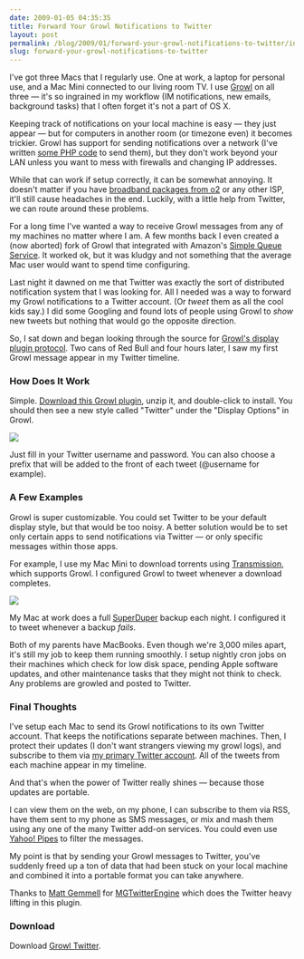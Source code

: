 ```yaml
---
date: 2009-01-05 04:35:35
title: Forward Your Growl Notifications to Twitter
layout: post
permalink: /blog/2009/01/forward-your-growl-notifications-to-twitter/index.html
slug: forward-your-growl-notifications-to-twitter
---
```

I've got three Macs that I regularly use. One at work, a laptop for personal use, and a Mac Mini connected to our living room TV. I use [Growl](http://growl.info) on all three &mdash; it's so ingrained in my workflow (IM notifications, new emails, background tasks) that I often forget it's not a part of OS X.

Keeping track of notifications on your local machine is easy &mdash; they just appear &mdash; but for computers in another room (or timezone even) it becomes trickier. Growl has support for sending notifications over a network (I've written [some PHP code](http://clickontyler.com/php-growl/) to send them), but they don't work beyond your LAN unless you want to mess with firewalls and changing IP addresses.

While that can work if setup correctly, it can be somewhat annoying. It doesn't matter if you have [broadband packages from o2](http://www.o2.co.uk/broadband/) or any other ISP, it'll still cause headaches in the end. Luckily, with a little help from Twitter, we can route around these problems.

For a long time I've wanted a way to receive Growl messages from any of my machines no matter where I am. A few months back I even created a (now aborted) fork of Growl that integrated with Amazon's [Simple Queue Service](http://www.amazonaws.com/sqs/). It worked ok, but it was kludgy and not something that the average Mac user would want to spend time configuring.

Last night it dawned on me that Twitter was exactly the sort of distributed notification system that I was looking for. All I needed was a way to forward my Growl notifications to a Twitter account. (Or _tweet_ them as all the cool kids say.) I did some Googling and found lots of people using Growl to _show_ new tweets but nothing that would go the opposite direction.

So, I sat down and began looking through the source for [Growl's display plugin protocol](https://www.bitbucket.org/boredzo/growl/src/tip/Plugins/Displays/). Two cans of Red Bull and four hours later, I saw my first Growl message appear in my Twitter timeline.

### How Does It Work ###

Simple. [Download this Growl plugin](http://cdn.tyler.fm/blog/Twitter.growlView.zip), unzip it, and double-click to install. You should then see a new style called "Twitter" under the "Display Options" in Growl.

<a href="http://cdn.tyler.fm/blog/growltwitter-ss1.png" class="lightbox"><img src="http://cdn.tyler.fm/blog/growltwitter-ss1-sm.20090206234322.png"></a>

Just fill in your Twitter username and password. You can also choose a prefix that will be added to the front of each tweet (@username for example).

### A Few Examples ###

Growl is super customizable. You could set Twitter to be your default display style, but that would be too noisy. A better solution would be to set only certain apps to send notifications via Twitter &mdash; or only specific messages within those apps.

For example, I use my Mac Mini to download torrents using [Transmission](http://www.transmissionbt.com/), which supports Growl. I configured Growl to tweet whenever a download completes.

<a href="http://cdn.tyler.fm/blog/growltwitter-ss2.png" class="lightbox"><img src="http://cdn.tyler.fm/blog/growltwitter-ss2-sm.20090206234429.png"></a>

My Mac at work does a full [SuperDuper](http://www.shirt-pocket.com/SuperDuper/SuperDuperDescription.html) backup each night. I configured it to tweet whenever a backup _fails_.

Both of my parents have MacBooks. Even though we're 3,000 miles apart, it's still my job to keep them running smoothly. I setup nightly cron jobs on their machines which check for low disk space, pending Apple software updates, and other maintenance tasks that they might not think to check. Any problems are growled and posted to Twitter.

### Final Thoughts ###

I've setup each Mac to send its Growl notifications to its own Twitter account. That keeps the notifications separate between machines. Then, I protect their updates (I don't want strangers viewing my growl logs), and subscribe to them via [my primary Twitter account](http://twitter.com/tylerhall). All of the tweets from each machine appear in my timeline.

And that's when the power of Twitter really shines &mdash; because those updates are portable.

I can view them on the web, on my phone, I can subscribe to them via RSS, have them sent to my phone as SMS messages, or mix and mash them using any one of the many Twitter add-on services. You could even use [Yahoo! Pipes](http://pipes.yahoo.com/pipes/) to filter the messages.

My point is that by sending your Growl messages to Twitter, you've suddenly freed up a ton of data that had been stuck on your local machine and combined it into a portable format you can take anywhere.

Thanks to [Matt Gemmell](http://mattgemmell.com/) for [MGTwitterEngine](http://svn.cocoasourcecode.com/MGTwitterEngine/) which does the Twitter heavy lifting in this plugin.

### Download ###

Download [Growl Twitter](http://cdn.tyler.fm/blog/Twitter.growlView.zip).
